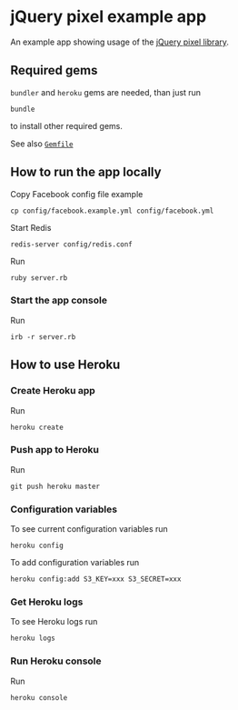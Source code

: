 # jQuery pixel example app

An example app showing usage of the [jQuery pixel library](http://github.com/potomak/jquery-pixel).

## Required gems

`bundler` and `heroku` gems are needed, than just run

    bundle

to install other required gems.

See also [`Gemfile`](https://github.com/potomak/jquery-pixel-app/raw/master/Gemfile)

## How to run the app locally

Copy Facebook config file example

    cp config/facebook.example.yml config/facebook.yml

Start Redis

    redis-server config/redis.conf

Run

    ruby server.rb

### Start the app console

Run

    irb -r server.rb

## How to use Heroku

### Create Heroku app

Run

    heroku create

### Push app to Heroku

Run

    git push heroku master

### Configuration variables

To see current configuration variables run

    heroku config

To add configuration variables run

    heroku config:add S3_KEY=xxx S3_SECRET=xxx

### Get Heroku logs

To see Heroku logs run

    heroku logs

### Run Heroku console

Run

    heroku console